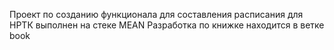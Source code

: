 Проект по созданию функционала для составления расписания для НРТК
выполнен на стеке MEAN
Разработка по книжке находится в ветке book